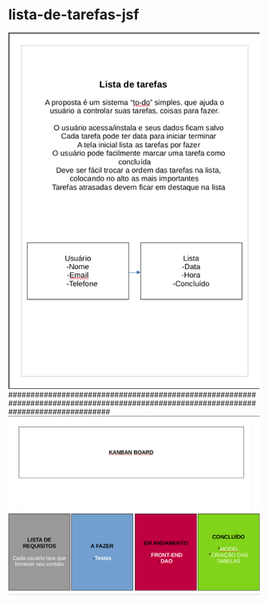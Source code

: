 # lista-de-tarefas-jsf

<img src="https://github.com/Alisson7Neres/lista-de-tarefas-jsf/blob/master/img/Captura%20de%20tela_2022-08-22_22-33-22.png?raw=true">
#######################################################################################################################################
<img src="https://github.com/Alisson7Neres/lista-de-tarefas-jsf/blob/master/img/Captura%20de%20tela_2022-08-30_21-16-30.png?raw=true">